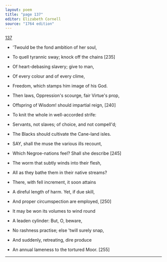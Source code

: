 ```yaml
---
layout: poem
title: "page 137"
editor: Elizabeth Cornell
source: "1764 edition"
---
```



[137]()

- 'Twould be the fond ambition of her soul,
- To quell tyrannic sway; knock off the chains [235]
- Of heart-debasing slavery; give to man,
- Of every colour and of every clime,
- Freedom, which stamps him image of his God.
- Then laws, Oppression's scourge, fair Virtue's prop,
- Offspring of Wisdom! should impartial reign, [240]
- To knit the whole in well-accorded strife:
- Servants, not slaves; of choice, and not compell'd;
- The Blacks should cultivate the Cane-land isles.

- SAY, shall the muse the various ills recount,
- Which Negroe-nations feel? Shall she describe [245]
- The worm that subtly winds into their flesh,
- All as they bathe them in their native streams?
- There, with fell increment, it soon attains
- A direful length of harm. Yet, if due skill,
- And proper circumspection are employed, [250]
- It may be won its volumes to wind round
- A leaden cylinder: But, O, beware,
- No rashness practise; else 'twill surely snap,
- And suddenly, retreating, dire produce
- An annual lameness to the tortured Moor. [255]

---
